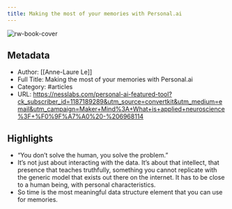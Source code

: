 ```yaml
---
title: Making the most of your memories with Personal.ai
---
```

![rw-book-cover](https://readwise-assets.s3.amazonaws.com/static/images/article1.be68295a7e40.png)

## Metadata
- Author: [[Anne-Laure Le]]
- Full Title: Making the most of your memories with Personal.ai
- Category: #articles
- URL: https://nesslabs.com/personal-ai-featured-tool?ck_subscriber_id=1187189289&utm_source=convertkit&utm_medium=email&utm_campaign=Maker+Mind%3A+What+is+applied+neuroscience%3F+%F0%9F%A7%A0%20-%206968114

## Highlights
- “You don’t solve the human, you solve the problem.”
- It’s not just about interacting with the data. It’s about that intellect, that presence that teaches truthfully, something you cannot replicate with the generic model that exists out there on the internet. It has to be close to a human being, with personal characteristics.
- So time is the most meaningful data structure element that you can use for memories.
